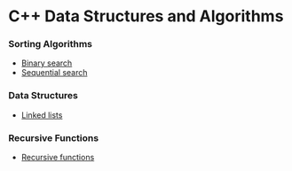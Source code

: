 # C++ Data Structures and Algorithms

### Sorting Algorithms
- [Binary search](binary_search.cpp)
- [Sequential search](sequential_search.cpp)

### Data Structures
- [Linked lists](main.cpp)

### Recursive Functions
- [Recursive functions](recursive_functions.cpp)
